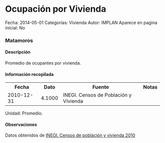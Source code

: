 Ocupación por Vivienda
=====

Fecha: 2014-05-01
Categorías: Vivienda
Autor: IMPLAN
Aparece en pagina inicial: No

### Matamoros

#### Descripción

Promedio de ocupantes por vivienda.

#### Información recopilada

<table class="table table-hover table-bordered">
  <tr><th>Fecha</th><th>Dato</th><th>Fuente</th><th>Notas</th></tr>
  <tr><td>2010-12-31</td><td>4.1000</td><td>INEGI. Censos de Población y Vivienda</td><td></td></tr>
</table>

Unidad: Promedio.

#### Observaciones

Datos obtenidos de [INEGI. Censos de población y vivienda 2010](http://www.inegi.org.mx/sistemas/consulta_resultados/iter2010.aspx)
